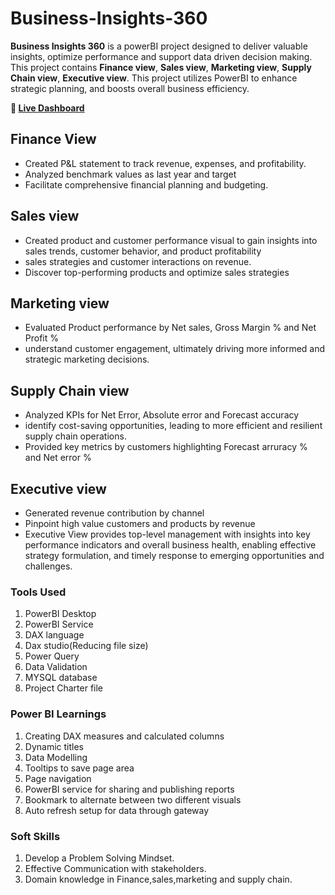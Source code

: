 # Business-Insights-360
**Business Insights 360** is a powerBI project designed to deliver valuable insights, optimize performance and support data driven decision making. This project contains 
**Finance view**, **Sales view**, **Marketing view**, **Supply Chain view**, **Executive view**. This project utilizes PowerBI to enhance strategic planning, and boosts overall business efficiency. 

**🔗 [Live Dashboard](https://app.powerbi.com/view?r=eyJrIjoiOTc0YzdlOTEtY2FiNS00MjNjLTliYmYtZmUzNzM0MDA1MzVmIiwidCI6ImRmODY3OWNkLWE4MGUtNDVkOC05OWFjLWM4M2VkN2ZmOTVhMCJ9&pageName=ReportSection)**

##   Finance View
- Created P&L statement to track revenue, expenses, and profitability.
- Analyzed benchmark values as last year and target 
- Facilitate comprehensive financial planning and budgeting.

##   Sales view
- Created product and customer performance visual to gain insights into sales trends, customer behavior, and product profitability
- sales strategies and customer interactions on revenue.
- Discover top-performing products and optimize sales strategies

##   Marketing view
- Evaluated Product performance by Net sales, Gross Margin % and Net Profit %
- understand customer engagement, ultimately driving more informed and strategic marketing decisions.

##   Supply Chain view
- Analyzed KPIs for Net Error, Absolute error and Forecast accuracy
- identify cost-saving opportunities, leading to more efficient and resilient supply chain operations.
- Provided key metrics by customers highlighting Forecast arruracy % and Net error %

##   Executive view
- Generated revenue contribution by channel
- Pinpoint high value customers and products by revenue
- Executive View provides top-level management with insights into key performance indicators and overall business health,
   enabling effective strategy formulation, and timely response to emerging opportunities and challenges.

 ### Tools Used
  1. PowerBI Desktop
  2. PowerBI Service
  3. DAX language
  4. Dax studio(Reducing file size)
  6. Power Query
  7. Data Validation
  8. MYSQL database
  9. Project Charter file

### Power BI Learnings
  1. Creating DAX measures  and calculated columns
  2. Dynamic titles
  3. Data Modelling
  4. Tooltips to save page area 
  5. Page navigation
  6. PowerBI service for sharing and publishing reports 
  7. Bookmark to alternate between two different visuals
  8. Auto refresh setup for data through gateway


 ### Soft Skills
 1. Develop a Problem Solving Mindset.
 2. Effective Communication with stakeholders.
 3. Domain knowledge in Finance,sales,marketing and supply chain.
